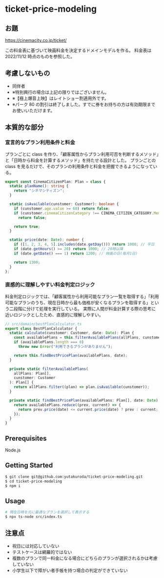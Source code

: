 # ticket-price-modeling

## お題

https://cinemacity.co.jp/ticket/

この料金表に基づいて映画料金を決定するドメインモデルを作る。
料金表は 2022/11/12 時点のものを参照した。

## 考慮しないもの

- 同伴者
- ※特別興行の場合は上記の限りではございません。
- ※【極上爆音上映】はレイトショー割適用外です。
- ※パーク 80 の割引は終了しました。すでに券をお持ちの方は有効期限までお使いいただけます。

## 本質的な部分

### 宣言的なプラン利用条件と料金

プランごとに class を作り、「顧客属性からプラン利用可否を判断するメソッド」と「日時から料金を計算するメソッド」を持たせる設計とした。
プランごとの class を見るだけで、そのプランの利用条件と料金を把握できるようになっている。

```TypeScript
export const CinemaCitizenPlan: Plan = class {
  static planName(): string {
    return "シネマシティズン";
  }

  static isAvailable(cunstomer: Customer): boolean {
    if (cunstomer.age.value >= 60) return false;
    if (cunstomer.cinemaCitizenCategory !== CINEMA_CITIZEN_CATEGORY.Member)
      return false;

    return true;
  }

  static price(date: Date): number {
    if ([1, 2, 3, 4, 5].includes(date.getDay())) return 1000; // 平日
    if (date.getHours() >= 20) return 1000; // 20時以降
    if (date.getDate() === 1) return 1200; // 映画の日(毎月1日)

    return 1300;
  }
};

```

### 直感的に理解しやすい料金判定ロジック

料金判定ロジックでは、「顧客属性から利用可能なプラン一覧を取得する」「利用可能なプランのうち、現在日時から最も価格が安くなるプランを取得する」という二段階に分けて処理を実行している。
実際に人間が料金計算する際の思考に近いロジックとしたため、直感的に理解しやすい。

```TypeScript
// src/domain/bestPlanCalculator.ts
export class BestPlanCalculator {
  static calculate(cunstomer: Customer, date: Date): Plan {
    const availablePlans = this.filterAvailablePlans(allPlans, cunstomer);
    if (availablePlans.length === 0)
      throw new Error("利用できるプランがありません");

    return this.findBestPricePlan(availablePlans, date);
  }

  private static filterAvailablePlans(
    allPlans: Plan[],
    cunstomer: Customer
  ): Plan[] {
    return allPlans.filter((plan) => plan.isAvailable(cunstomer));
  }

  private static findBestPricePlan(availablePlans: Plan[], date: Date): Plan {
    return availablePlans.reduce((prev, current) => {
      return prev.price(date) <= current.price(date) ? prev : current;
    });
  }
}
```

## Prerequisites

Node.js

## Getting Started

```bash
$ git clone git@github.com:yutakuroda/ticket-price-modeling.git
$ cd ticket-price-modeling
$ npm i
```

## Usage

```bash
# 現在日時を元に最適なプランを選択して表示する
$ npx ts-node src/index.ts
```

## 注意点

- 祝日には対応していない
- テストケースは網羅的ではない
- 複数のプランで同一料金になる場合にどちらのプランが選択されるかは考慮していない
- 小学生以下で障がい者手帳を持つ場合の判定ができていない

